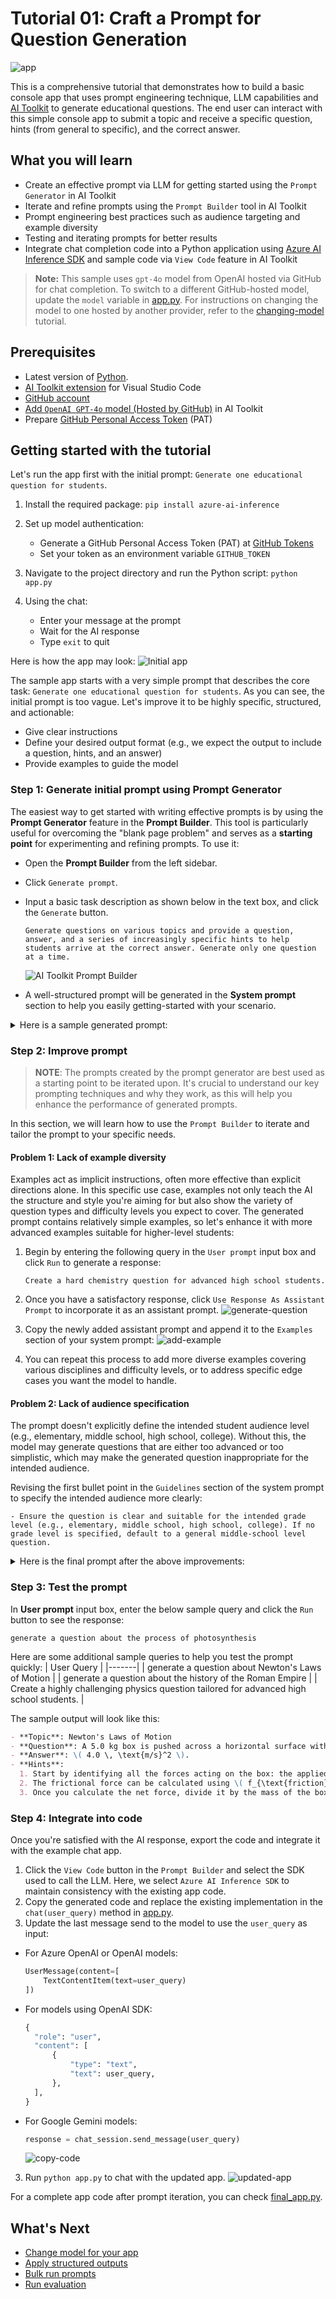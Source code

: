 # Tutorial 01: Craft a Prompt for Question Generation

![app](./images/app.gif)

This is a comprehensive tutorial that demonstrates how to build a basic console app that uses prompt engineering technique, LLM capabilities and [AI Toolkit](https://aka.ms/aitoolkit/doc) to generate educational questions. The end user can interact with this simple console app to submit a topic and receive a specific question, hints (from general to specific), and the correct answer.

## What you will learn
- Create an effective prompt via LLM for getting started using the `Prompt Generator` in AI Toolkit
- Iterate and refine prompts using the `Prompt Builder` tool in AI Toolkit
- Prompt engineering best practices such as audience targeting and example diversity
- Testing and iterating prompts for better results
- Integrate chat completion code into a Python application using [Azure AI Inference SDK](https://learn.microsoft.com/rest/api/aifoundry/modelinference/) and sample code via `View Code` feature in AI Toolkit

> **Note:** This sample uses `gpt-4o` model from OpenAI hosted via GitHub for chat completion. To switch to a different GitHub-hosted model, update the `model` variable in [app.py](./app.py). For instructions on changing the model to one hosted by another provider, refer to the [changing-model](../02_switch_models/README.md) tutorial.

## Prerequisites
- Latest version of [Python](https://www.python.org/downloads/).
- [AI Toolkit extension](https://code.visualstudio.com/docs/intelligentapps/overview#_install-and-setup) for Visual Studio Code
- [GitHub account](https://docs.github.com/en/get-started/start-your-journey/creating-an-account-on-github)
- [Add `OpenAI GPT-4o` model (Hosted by GitHub)](https://code.visualstudio.com/docs/intelligentapps/models#_find-a-model) in AI Toolkit
- Prepare [GitHub Personal Access Token](https://docs.github.com/en/authentication/keeping-your-account-and-data-secure/managing-your-personal-access-tokens) (PAT)

## Getting started with the tutorial
Let's run the app first with the initial prompt: `Generate one educational question for students`.

1. Install the required package: `pip install azure-ai-inference`
2. Set up model authentication:
    - Generate a GitHub Personal Access Token (PAT) at [GitHub Tokens](https://github.com/settings/tokens)
    - Set your token as an environment variable `GITHUB_TOKEN`

3. Navigate to the project directory and run the Python script: `python app.py`

4. Using the chat:
    - Enter your message at the prompt
    - Wait for the AI response
    - Type `exit` to quit

Here is how the app may look:
![Initial app](./images/initial-app.png)

The sample app starts with a very simple prompt that describes the core task: `Generate one educational question for students`. As you can see, the initial prompt is too vague. Let's improve it to be highly specific, structured, and actionable:
- Give clear instructions
- Define your desired output format (e.g., we expect the output to include a question, hints, and an answer)
- Provide examples to guide the model

### Step 1: Generate initial prompt using Prompt Generator
The easiest way to get started with writing effective prompts is by using the **Prompt Generator** feature in the **Prompt Builder**. This tool is particularly useful for overcoming the "blank page problem" and serves as a **starting point** for experimenting and refining prompts. To use it:

- Open the **Prompt Builder** from the left sidebar.
- Click `Generate prompt`.
- Input a basic task description as shown below in the text box, and click the `Generate` button.
    ```text
    Generate questions on various topics and provide a question, answer, and a series of increasingly specific hints to help students arrive at the correct answer. Generate only one question at a time.
    ```
    
    ![AI Toolkit Prompt Builder](./images/prompt-generation.png)
- A well-structured prompt will be generated in the **System prompt** section to help you easily getting-started with your scenario. 

<details>
<summary>Here is a sample generated prompt:</summary>

```text
Generate an educational question on a chosen topic with tiered hints to guide the student toward the correct answer.

Guidelines:
- Ensure the question is clear, specific, and contextually aligned with the selected topic.
- Adjust the complexity to suit the specified audience or skill level, making it appropriately challenging.
- Create hints that encourage critical thinking, starting broad and becoming progressively more specific without directly revealing the answer.
- Clearly provide the correct answer for reference.

Steps:
1. Select a topic or sub-topic (e.g., mathematics, history, science, literature, etc.).
2. Formulate a concise, unambiguous question relevant to the selected topic.
3. Construct up to three tiered hints:
   - Hint 1: General assistance.
   - Hint 2: More specific guidance.
   - Hint 3 (Optional): Highly specific, but not explicitly revealing the answer.
4. Clearly label the correct answer.

Output Format:
**Topic**: [Selected subject or topic]  
**Question**: [Well-phrased question]  
**Hints**:  
  1. [General hint]  
  2. [More specific hint]  
  3. [Optional, highly specific hint]

**Answer**: [Correct answer]  

Example 1:  
**Topic**: Mathematics (Algebra)  
**Question**: Solve for x: 2x + 5 = 15.  
**Hints**:  
  1. Start by isolating the variable.  
  2. Subtract 5 from both sides of the equation before dividing.  

**Answer**: x = 5  

Example 2:  
**Topic**: Science (Biology)  
**Question**: What organ in the human body is responsible for pumping blood?  
**Hints**:  
  1. It is located in the chest cavity.  
  2. It is composed of four chambers.  
  3. Its name starts with "H".  

**Answer**: Heart
```
</details>

### Step 2: Improve prompt
> **NOTE**: The prompts created by the prompt generator are best used as a starting point to be iterated upon. It's crucial to understand our key prompting techniques and why they work, as this will help you enhance the performance of generated prompts.

In this section, we will learn how to use the `Prompt Builder` to iterate and tailor the prompt to your specific needs.

#### Problem 1: Lack of example diversity
Examples act as implicit instructions, often more effective than explicit directions alone. In this specific use case, examples not only teach the AI the structure and style you're aiming for but also show the variety of question types and difficulty levels you expect to cover. The generated prompt contains relatively simple examples, so let's enhance it with more advanced examples suitable for higher-level students:

1. Begin by entering the following query in the `User prompt` input box and click `Run` to generate a response:
    ```text
    Create a hard chemistry question for advanced high school students.
    ```

2. Once you have a satisfactory response, click `Use Response As Assistant Prompt` to incorporate it as an assistant prompt.
![generate-question](./images/add-response-to-assistant-prompt.png)

3. Copy the newly added assistant prompt and append it to the `Examples` section of your system prompt:
  ![add-example](./images/add-example.png)

4. You can repeat this process to add more diverse examples covering various disciplines and difficulty levels, or to address specific edge cases you want the model to handle.

#### Problem 2: Lack of audience specification
The prompt doesn't explicitly define the intended student audience level (e.g., elementary, middle school, high school, college). Without this, the model may generate questions that are either too advanced or too simplistic, which may make the generated question inappropriate for the intended audience.

Revising the first bullet point in the `Guidelines` section of the system prompt to specify the intended audience more clearly:

```text
- Ensure the question is clear and suitable for the intended grade level (e.g., elementary, middle school, high school, college). If no grade level is specified, default to a general middle-school level question.
```

<details>
<summary>Here is the final prompt after the above improvements:</summary>

```text
Generate a question on a specified topic and provide a question, answer, and a series of increasingly specific hints to guide students toward arriving at the correct answer.

# Guidelines

- Ensure the question is clear and suitable for the intended level of the students.
- Provide hints gradually, starting with broad clues and narrowing down to specific ones.
- Confirm that the answer aligns perfectly with the question and hints.
- Only one question should be generated per request.

# Steps

1. **Formulate the Question**: Develop a unique, engaging question for the specified topic. Format the question clearly.
2. **Provide the Answer**: Identify the correct answer to the question.
3. **Create Hints**: 
   - Hint 1: A broad or general clue related to the topic.
   - Hint 2: A more specific clue designed to guide the student closer to the answer.
   - Hint 3: A precise clue that makes the answer more apparent without directly stating it.

# Output Format

The output should use the following format:
- **Topic**: [specify if provided or inferred from the question] 
- **Question**: [Write the question here]
- **Answer**: [Provide the correct answer]
- **Hints**:
  - Hint 1: [Provide the broadest, most general hint related to the topic]
  - Hint 2: [Offer a more specific clue to help narrow down the answer]
  - Hint 3: [Provide a highly specific and guiding clue to lead to the correct answer]

# Examples

### Example 1:
- **Topic**: Astronomy
- **Question**: What is the largest planet in the Solar System?  
- **Answer**: Jupiter  
- **Hints**:  
  1. This planet is known for its massive size and its many moons.  
  2. It is a gas giant located between Mars and Saturn.  
  3. It has a famous Great Red Spot, a giant storm visible from Earth.

### Example 2:
- **Topic**: Mathematics
- **Question:** What is the smallest prime number?
- **Answer:** 2
- **Hints:**
  1. It is the first even number in the list of prime numbers.
  2. A prime number can only be divided by 1 and itself, and this number is less than 3.
  3. It is the only even number that is also a prime.

### Example 3:
- **Topic**: Chemical Thermodynamics  
- **Question**: A reaction has a \( \Delta G^\circ = -45.0 \, \text{kJ/mol} \) at \( 298 \, \text{K} \). What is the equilibrium constant (\( K \)) for this reaction? \( R = 8.314 \, \text{J/(mol·K)} \).  
- **Answer**: Approximately \( 3.9 \times 10^7 \).  
- **Hints**:
  1. Recall the relationship between the standard Gibbs free energy change (\( \Delta G^\circ \)) and the equilibrium constant (\( K \)): \( \Delta G^\circ = -RT \ln K \).
  2. Substitute the values: \( R = 8.314 \, \text{J/(mol·K)} \), \( T = 298 \, \text{K} \), \( \Delta G^\circ = -45.0 \times 10^3 \, \text{J/mol} \). Rearrange the formula to solve for \( K \).
  3. Solve: First, calculate \( \ln K = -\frac{\Delta G^\circ}{RT} \). Then take the exponential of the result using \( K = e^{\ln K} \). After calculations, you should find \( K \approx 3.9 \times 10^7 \).

# Notes
- Ensure that the hints do not directly reveal the answer but rather guide the student logically toward it.
- Questions should vary across disciplines like biology, physics, chemistry, science, literature, history, and mathematics unless otherwise specified.

```
</details>

### Step 3: Test the prompt
In **User prompt** input box, enter the below sample query and click the `Run` button to see the response:

```
generate a question about the process of photosynthesis
```

Here are some additional sample queries to help you test the prompt quickly:
| User Query |
|-------|
| generate a question about Newton's Laws of Motion |
| generate a question about the history of the Roman Empire |
| Create a highly challenging physics question tailored for advanced high school students. |

The sample output will look like this:

```markdown
- **Topic**: Newton's Laws of Motion  
- **Question**: A 5.0 kg box is pushed across a horizontal surface with a force of 30 N. If the coefficient of kinetic friction between the box and the surface is 0.2, what is the acceleration of the box?  
- **Answer**: \( 4.0 \, \text{m/s}^2 \).  
- **Hints**:  
  1. Start by identifying all the forces acting on the box: the applied force, the frictional force, and the normal force. Use Newton's second law, \( F_{\text{net}} = ma \).  
  2. The frictional force can be calculated using \( f_{\text{friction}} = \mu_k F_{\text{normal}} \), where \( F_{\text{normal}} = mg \) since the box is on a horizontal surface. Subtract the frictional force from the applied force to find the net force.  
  3. Once you calculate the net force, divide it by the mass of the box using \( a = \frac{F_{\text{net}}}{m} \). With the calculations, you’ll find \( a = 4.0 \, \text{m/s}^2 \).
```

### Step 4: Integrate into code
Once you're satisfied with the AI response, export the code and integrate it with the example chat app.
1. Click the `View Code` button in the `Prompt Builder` and select the SDK used to call the LLM. Here, we select `Azure AI Inference SDK` to maintain consistency with the existing app code.
2. Copy the generated code and replace the existing implementation in the `chat(user_query)` method in [app.py](./app.py).
3. Update the last message send to the model to use the `user_query` as input:
- For Azure OpenAI or OpenAI models:
  ```python
  UserMessage(content=[
      TextContentItem(text=user_query)
  ])
  ```
- For models using OpenAI SDK:
  ```python
  {
    "role": "user",
    "content": [
        {
            "type": "text",
            "text": user_query,
        },
    ],
  }
  ```
- For Google Gemini models:
  ```python
  response = chat_session.send_message(user_query)
  ```
    ![copy-code](./images/copy-code.png)

3. Run `python app.py` to chat with the updated app.
  ![updated-app](./images/updated_app.png)

For a complete app code after prompt iteration, you can check [final_app.py](./final_app.py).

## What's Next
- [Change model for your app](../02_switch_models/README.md)
- [Apply structured outputs](../03_structured_output/README.md)
- [Bulk run prompts](../04_run_prompts_in_batch/README.md)
- [Run evaluation](../05_evaluate_prompt/README.md)
